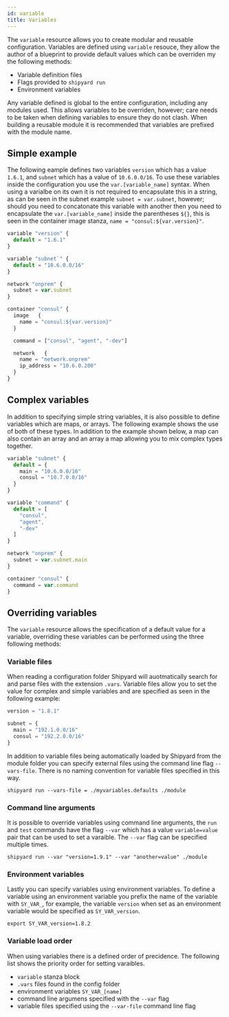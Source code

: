 ```yaml
---
id: variable
title: Variables
---
```


The `variable` resource allows you to create modular and reusable configuration. Variables are defined using `variable` 
resouce, they allow the author of a blueprint to provide default values which can be overriden my the following methods:

* Variable definition files
* Flags provided to `shipyard run`
* Environment variables

Any variable defined is global to the entire configuration, including any modules used. This allows variables to be
overriden, however; care needs to be taken when defining variables to ensure they do not clash. When building a reusable
module it is recommended that variables are prefixed with the module name.

## Simple example

The following eample defines two variables `version` which has a value `1.6.1`, and `subnet` which has a value of
`10.6.0.0/16`. To use these variables inside the configuration you use the `var.[variable_name]` syntax. When 
using a varialbe on its own it is not required to encapsulate this in a string, as can be seen in the subnet example
`subnet = var.subnet`, however; should you need to concatonate this variable with another then you need to encapsulate
the `var.[variable_name]` inside the parentheses `${}`, this is seen in the container image stanza,
`name = "consul:${var.version}"`.

```javascript
variable "version" {
  default = "1.6.1"
}

variable "subnet`" {
  default = "10.6.0.0/16"
}

network "onprem" {
  subnet = var.subnet
}

container "consul" {
  image   {
    name = "consul:${var.version}"
  }

  command = ["consul", "agent", "-dev"]

  network   {
    name = "network.onprem"
    ip_address = "10.6.0.200"
  }
}
```

## Complex variables

In addition to specifying simple string variables, it is also possible to define variables which are maps, or arrays. 
The following example shows the use of both of these types. In addition to the example shown below, a map can also contain
an array and an array a map allowing you to mix complex types together.

```javascript
variable "subnet" {
  default = {
    main = "10.6.0.0/16"
    consul = "10.7.0.0/16"
  }
}

variable "command" {
  default = [
    "consul",
    "agent",
    "-dev"
  ]
}

network "onprem" {
  subnet = var.subnet.main
}

container "consul" {
  command = var.command
}
```

## Overriding variables

The `variable` resource allows the specification of a default value for a variable, overriding these variables can be 
performed using the three following methods:

### Variable files

When reading a configuration folder Shipyard will auotmatically search for and parse files with the extension `.vars`.
Variable files allow you to set the value for complex and simple variables and are specified as seen in the following example:

```javascript
version = "1.8.1"

subnet = {
  main = "192.1.0.0/16"
  consul = "192.2.0.0/16"
}
```

In addition to variable files being automatically loaded by Shipyard from the module folder you can specify external files
using the command line flag `--vars-file`. There is no naming convention for variable files specified in this way.

```shell
shipyard run --vars-file = ./myvariables.defaults ./module 
```

### Command line arguments

It is possible to override variables using command line arguments, the `run` and `test` commands have the flag
`--var` which has a value `variable=value` pair that can be used to set a varaible. The `--var` flag can be specified
multiple times.

```shell
shipyard run --var "version=1.9.1" --var "another=value" ./module 
```

### Environment variables 

Lastly you can specify variables using environment variables. To define a variable using an environment variable you 
prefix the name of the variable with `SY_VAR_`, for example, the variable `version` when set as an environment variable
would be specified as `SY_VAR_version`.

```shell
export SY_VAR_version=1.8.2
```

### Variable load order

When using variables there is a defined order of precidence. The following list shows the priority order for setting
varaibles.

* `variable` stanza block
* `.vars` files found in the config folder
* environment variables `SY_VAR_[name]`
* command line argumens specified with the `--var` flag
* variable files specified using the `--var-file` command line flag
